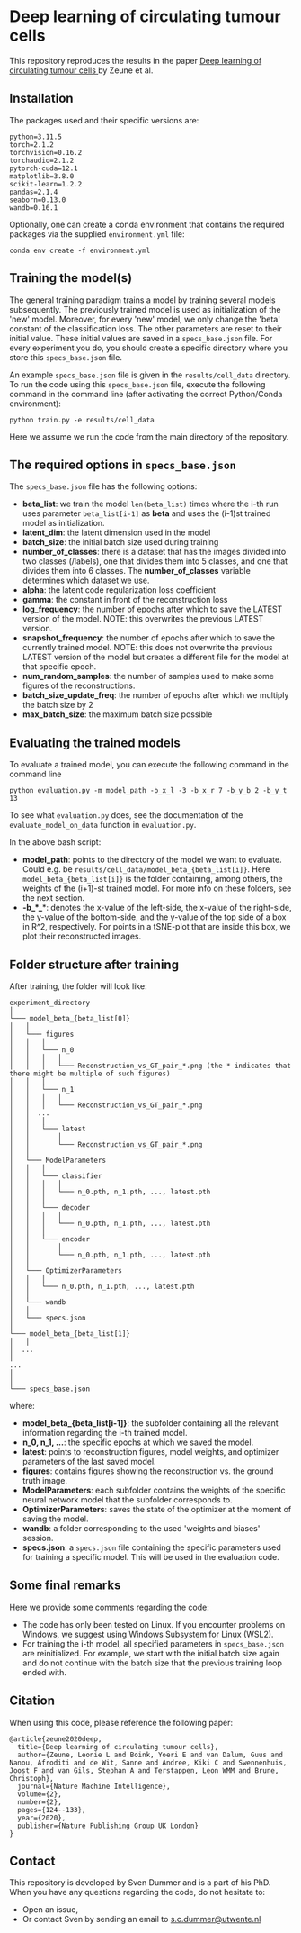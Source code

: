 # Deep learning of circulating tumour cells

This repository reproduces the results in the paper <ins> [Deep learning of circulating tumour cells](https://www.nature.com/articles/s42256-020-0153-x) </ins>
by Zeune et al.

## Installation
The packages used and their specific versions are:
```
python=3.11.5
torch=2.1.2
torchvision=0.16.2
torchaudio=2.1.2
pytorch-cuda=12.1
matplotlib=3.8.0
scikit-learn=1.2.2
pandas=2.1.4
seaborn=0.13.0
wandb=0.16.1
```
Optionally, one can create a conda environment that contains the required packages via the supplied `environment.yml` file:
```
conda env create -f environment.yml
```

## Training the model(s) 
The general training paradigm trains a model by training several models subsequently. The previously trained model is used as initialization of the 'new' model. Moreover, for every 'new' model, we only change the 'beta' constant of the classification loss. The other parameters are reset to their initial value. These initial values are saved in a `specs_base.json` file. For every experiment you do, you should create a specific directory where you store this `specs_base.json` file. 

An example `specs_base.json` file is given in the `results/cell_data` directory. To run the code using this `specs_base.json` file, execute the following command in the command line (after activating the correct Python/Conda environment):
```
python train.py -e results/cell_data
```
Here we assume we run the code from the main directory of the repository. 

## The required options in `specs_base.json`
The `specs_base.json` file has the following options:
- **beta_list**: we train the model ``len(beta_list)`` times where the i-th run uses parameter `beta_list[i-1]` as **beta** and uses the (i-1)st trained model as initialization. 
- **latent_dim**: the latent dimension used in the model
- **batch_size**: the initial batch size used during training
- **number_of_classes**: there is a dataset that has the images divided into two classes (/labels), one that divides them into 5 classes, and one that divides them into 6 classes. The **number_of_classes** variable determines which dataset we use.
- **alpha**: the latent code regularization loss coefficient
- **gamma**: the constant in front of the reconstruction loss
- **log_frequency**: the number of epochs after which to save the LATEST version of the model. NOTE: this overwrites the previous LATEST version.
- **snapshot_frequency**: the number of epochs after which to save the currently trained model. NOTE: this does not overwrite the previous LATEST version of the model but creates a different file for the model at that specific epoch.
- **num_random_samples**: the number of samples used to make some figures of the reconstructions.
- **batch_size_update_freq**: the number of epochs after which we multiply the batch size by 2
- **max_batch_size**: the maximum batch size possible

## Evaluating the trained models

To evaluate a trained model, you can execute the following command in the command line

```
python evaluation.py -m model_path -b_x_l -3 -b_x_r 7 -b_y_b 2 -b_y_t 13
```
To see what `evaluation.py` does, see the documentation of the `evaluate_model_on_data` function in `evaluation.py`.

In the above bash script:
- **model_path**: points to the directory of the model we want to evaluate. Could e.g. be `results/cell_data/model_beta_{beta_list[i]}`. Here `model_beta_{beta_list[i]}` is the folder containing, among others, the weights of the (i+1)-st trained model. For more info on these folders, see the next section.  
- **-b_\*_***: denotes the x-value of the left-side, the x-value of the right-side, the y-value of the bottom-side, and the y-value of the top side of a box in R^2, respectively. For points in a tSNE-plot that are inside this box, we plot their reconstructed images.

## Folder structure after training
After training, the folder will look like:

```
experiment_directory
│
└─── model_beta_{beta_list[0]}
│   │
│   └─── figures
│   │   │
│   │   └─── n_0
│   │   │   │
│   │   │   └─── Reconstruction_vs_GT_pair_*.png (the * indicates that there might be multiple of such figures)
│   │   │
│   │   └─── n_1
│   │   │   │
│   │   │   └─── Reconstruction_vs_GT_pair_*.png
│   │  ...
│   │   │
│   │   └─── latest     
│   │       │
│   │       └─── Reconstruction_vs_GT_pair_*.png      
│   │
│   └─── ModelParameters
│   │   │   
│   │   └─── classifier
│   │   │   │
│   │   │   └─── n_0.pth, n_1.pth, ..., latest.pth
│   │   │
│   │   └─── decoder
│   │   │   │
│   │   │   └─── n_0.pth, n_1.pth, ..., latest.pth
│   │   │
│   │   └─── encoder     
│   │       │
│   │       └─── n_0.pth, n_1.pth, ..., latest.pth   
│   │
│   └─── OptimizerParameters
│   │   │   
│   │   └─── n_0.pth, n_1.pth, ..., latest.pth
│   │
│   └─── wandb
│   │
│   └─── specs.json
│
└─── model_beta_{beta_list[1]}
│   │
│  ...
│
...
│
│
└─── specs_base.json
```
where:
- **model_beta_{beta_list[i-1]}**: the subfolder containing all the relevant information regarding the i-th trained model.
- **n_0, n_1, ...**: the specific epochs at which we saved the model.
- **latest**: points to reconstruction figures, model weights, and optimizer parameters of the last saved model.
- **figures**: contains figures showing the reconstruction vs. the ground truth image.
- **ModelParameters**: each subfolder contains the weights of the specific neural network model that the subfolder corresponds to.
- **OptimizerParameters**: saves the state of the optimizer at the moment of saving the model.
- **wandb**: a folder corresponding to the used 'weights and biases' session.
- **specs.json**: a `specs.json` file containing the specific parameters used for training a specific model. This will be used in the evaluation code.

## Some final remarks
Here we provide some comments regarding the code:
- The code has only been tested on Linux. If you encounter problems on Windows, we suggest using Windows Subsystem for Linux (WSL2). 
- For training the i-th model, all specified parameters in `specs_base.json` are reinitialized. For example, we start with the initial batch size again and do not continue with the batch size that the previous training loop ended with.

## Citation
When using this code, please reference the following paper:
```
@article{zeune2020deep,
  title={Deep learning of circulating tumour cells},
  author={Zeune, Leonie L and Boink, Yoeri E and van Dalum, Guus and Nanou, Afroditi and de Wit, Sanne and Andree, Kiki C and Swennenhuis, Joost F and van Gils, Stephan A and Terstappen, Leon WMM and Brune, Christoph},
  journal={Nature Machine Intelligence},
  volume={2},
  number={2},
  pages={124--133},
  year={2020},
  publisher={Nature Publishing Group UK London}
}
```

## Contact
This repository is developed by Sven Dummer and is a part of his PhD. When you have any questions regarding the code, do not hesitate to:
- Open an issue,
- Or contact Sven by sending an email to [s.c.dummer@utwente.nl](mailto:s.c.dummer@utwente.nl)

